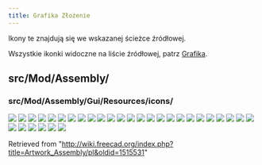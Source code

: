 ```yaml
---
title: Grafika Złożenie
---
```


Ikony te znajdują się we wskazanej ścieżce źródłowej.

Wszystkie ikonki widoczne na liście źródłowej, patrz [Grafika](/Artwork/pl "Artwork/pl").

## src/Mod/Assembly/

### src/Mod/Assembly/Gui/Resources/icons/

![](/images/Assembly_AssemblyLink.svg)
![](/images/Assembly_AssemblyLinkRigid.svg)
![](/images/Assembly_BillOfMaterials.svg)
![](/images/Assembly_BillOfMaterialsGroup.svg)
![](/images/Assembly_CreateJointAngle.svg)
![](/images/Assembly_CreateJointBall.svg)
![](/images/Assembly_CreateJointCylindrical.svg)
![](/images/Assembly_CreateJointDistance.svg)
![](/images/Assembly_CreateJointFixed.svg)
![](/images/Assembly_CreateJointGears.svg)
![](/images/Assembly_CreateJointParallel.svg)
![](/images/Assembly_CreateJointPerpendicular.svg)
![](/images/Assembly_CreateJointPlanar.svg)
![](/images/Assembly_CreateJointPulleys.svg)
![](/images/Assembly_CreateJointRackPinion.svg)
![](/images/Assembly_CreateJointRevolute.svg)
![](/images/Assembly_CreateJointScrew.svg)
![](/images/Assembly_CreateJointSlider.svg)
![](/images/Assembly_CreateJointTangent.svg)
![](/images/Assembly_CreateSimulation.svg)
![](/images/Assembly_ExplodedView.svg)
![](/images/Assembly_ExplodedViewGroup.svg)
![](/images/Assembly_ExportASMT.svg)
![](/images/Assembly_InsertLink.svg)
![](/images/Assembly_JointGroup.svg)
![](/images/Assembly_SimulationGroup.svg)
![](/images/Assembly_SolveAssembly.svg)
![](/images/Assembly_ToggleGrounded.svg)
![](/images/AssemblyWorkbench.svg)
![](/images/AssemblyWorkbench_alternate.svg)
![](/images/Preferences-assembly.svg)

Retrieved from "<http://wiki.freecad.org/index.php?title=Artwork_Assembly/pl&oldid=1515531>"

